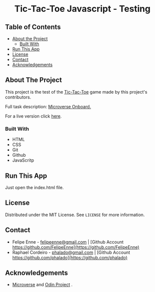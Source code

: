 <br />
<h1 align="center">Tic-Tac-Toe Javascript - Testing</h1>


<!-- TABLE OF CONTENTS -->


## Table of Contents

* [About the Project](#about-the-project)
  * [Built With](#built-with)
* [Run This App](#run-this-app)
* [License](#license)
* [Contact](#contact)
* [Acknowledgements](#acknowledgements)


<!-- ABOUT THE PROJECT -->
## About The Project

This project is the test of the [Tic-Tac-Toe](https://github.com/FelipeEnne/Tic-Tac-Toe-JavaScript) game made by this project's contributors.


Full task description: <a href="https://microverse.pathwright.com/library/fast-track-curriculum/69047/path/step/70449618/"> Microverse Onboard.</a>


For a live version click [here](https://raw.githack.com/FelipeEnne/Tic-Tac-Toe-JavaScript/development/index.html).


### Built With 

* HTML
* CSS
* Git
* Github
* JavaScritp


## Run This App

<p>Just open the index.html file.</p>


## License

Distributed under the MIT License. See `LICENSE` for more information.

<!-- CONTACT -->
## Contact
* Felipe Enne - felipeenne@gmail.com | [Github Account https://github.com/FelipeEnne](https://github.com/FelipeEnne)
* Raphael Cordeiro - phalado@gmail.com | [Github Account https://github.com/phalado](https://github.com/phalado)

<!-- ACKNOWLEDGEMENTS -->
## Acknowledgements

* <a href="https://www.microverse.org/"> Microverse</a>  and <a href="https://www.theodinproject.com/"> Odin Project</a> .
